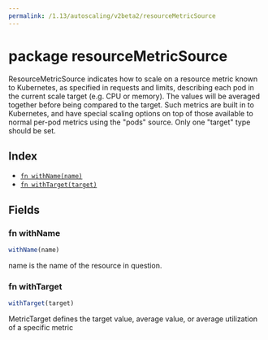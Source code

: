 ```yaml
---
permalink: /1.13/autoscaling/v2beta2/resourceMetricSource
---
```


# package resourceMetricSource

ResourceMetricSource indicates how to scale on a resource metric known to Kubernetes, as specified in requests and limits, describing each pod in the current scale target (e.g. CPU or memory).  The values will be averaged together before being compared to the target.  Such metrics are built in to Kubernetes, and have special scaling options on top of those available to normal per-pod metrics using the "pods" source.  Only one "target" type should be set.

## Index

* [`fn withName(name)`](#fn-withname)
* [`fn withTarget(target)`](#fn-withtarget)

## Fields

### fn withName

```ts
withName(name)
```

name is the name of the resource in question.

### fn withTarget

```ts
withTarget(target)
```

MetricTarget defines the target value, average value, or average utilization of a specific metric